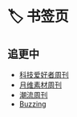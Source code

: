 # 🏷️ 书签页

## 追更中

- [科技爱好者周刊](https://www.ruanyifeng.com/blog/)
- [月维素材周刊](https://moonvy.com/blog/subjects/月维素材周刊/)
- [潮流周刊](https://weekly.tw93.fun/)
- [Buzzing](https://www.buzzing.cc/)
